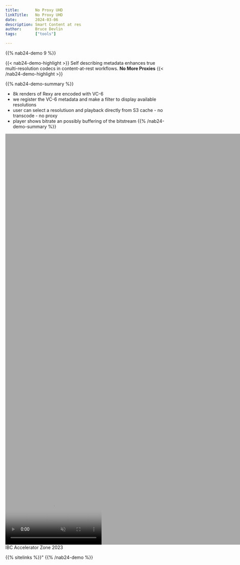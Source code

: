 ```yaml
---
title:       No Proxy UHD
linkTitle:   No Proxy UHD
date:        2024-03-06
description: Smart Content at res
author:      Bruce Devlin
tags:        ["tools"]

---
```


{{% nab24-demo 9 %}}

{{< nab24-demo-highlight >}}
Self describing metadata enhances true multi-resolution codecs in
content-at-rest workflows. **No More Proxies**
{{< /nab24-demo-highlight >}}

{{% nab24-demo-summary %}}

* 8k renders of Rexy are encoded with VC-6
* we register the VC-6 metadata and make a filter to display available resolutions
* user can select a resolutiuon and playback directly from S3 cache - no transcode - no proxy
* player shows bitrate an possibly buffering of the bitstream
{{% /nab24-demo-summary %}}

<div class="ui ui olive card card">
    <div style="aspect-ratio: 1 / 1;width:1280px;align-content:center;background-color:darkgray;">
      <video class="ui centered image" poster="/img/event/ibc2023-poster-rnf-sizzle.png" autoplay="1" loop="1" controls="1" muted="1" style="  position: relative;top: 50%;transform: translateY(-50%);">
        <source src="/meeja/fish 2.mp4">
        Your browser does not support the video tag.
      </video>
    </div>
    <div class="content">
      <div class="header">IBC Accelerator Zone 2023</div>
      <div class="meta">
      </div>
      <p><!-- partials/metarex-styled.html -->
</p>
    </div>
  </div>
{{% sitelinks %}}"
{{% /nab24-demo %}}
